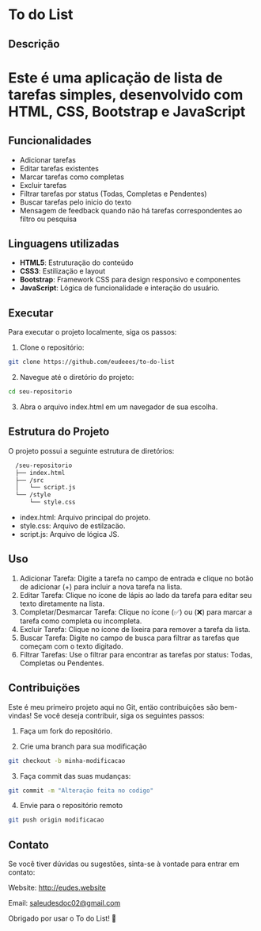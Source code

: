 # To do List

## Descrição

# Este é uma aplicaçäo de lista de tarefas simples, desenvolvido com HTML, CSS, Bootstrap e JavaScript

## Funcionalidades

- Adicionar tarefas
- Editar tarefas existentes
- Marcar tarefas como completas
- Excluir tarefas
- Filtrar tarefas por status (Todas, Completas e Pendentes)
- Buscar tarefas pelo inicio do texto
- Mensagem de feedback quando näo há tarefas correspondentes ao filtro ou pesquisa

## Linguagens utilizadas

- **HTML5**: Estruturaçäo do conteúdo
- **CSS3**: Estilizaçäo e layout
- **Bootstrap**: Framework CSS para design responsivo e componentes
- **JavaScript**: Lógica de funcionalidade e interaçäo do usuário.

## Executar

Para executar o projeto localmente, siga os passos:

1. Clone o repositório:
```bash
git clone https://github.com/eudeees/to-do-list
```

2. Navegue até o diretório do projeto:
```bash
cd seu-repositorio
```

3. Abra o arquivo index.html em um navegador de sua escolha.

## Estrutura do Projeto
O projeto possui a seguinte estrutura de diretórios:
```bash
  /seu-repositorio
  ├── index.html
  ├── /src
  │   └── script.js
  └── /style
      └── style.css
```

- index.html: Arquivo principal do projeto.
- style.css: Arquivo de estilzacäo.
- script.js: Arquivo de lógica JS.

## Uso 

1. Adicionar Tarefa: Digite a tarefa no campo de entrada e clique no botão de adicionar (+) para incluir a nova tarefa na lista.
2. Editar Tarefa: Clique no ícone de lápis ao lado da tarefa para editar seu texto diretamente na lista.
3. Completar/Desmarcar Tarefa: Clique no ícone (✅) ou (❌) para marcar a tarefa como completa ou incompleta.
4. Excluir Tarefa: Clique no ícone de lixeira para remover a tarefa da lista.
5. Buscar Tarefa: Digite no campo de busca para filtrar as tarefas que começam com o texto digitado.
6. Filtrar Tarefas: Use o filtrar para encontrar as tarefas por status: Todas, Completas ou Pendentes.

## Contribuiçöes 

Este é meu primeiro projeto aqui no Git, entäo contribuições são bem-vindas! Se você deseja contribuir, siga os seguintes passos:

1. Faça um fork do repositório.
  
2. Crie uma branch para sua modificação
```bash
git checkout -b minha-modificacao
```
3. Faça commit das suas mudanças:
```bash
git commit -m "Alteraçäo feita no codigo"
```
4. Envie para o repositório remoto
```bash
git push origin modificacao
```

## Contato

Se você tiver dúvidas ou sugestões, sinta-se à vontade para entrar em contato:

Website: http://eudes.website

Email: saleudesdoc02@gmail.com

Obrigado por usar o To do List! 🎉